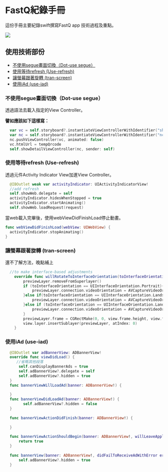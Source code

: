 # FastQ紀錄手冊
這份手冊主要紀錄swift撰寫FastQ app 技術過程及重點。

[![](https://cdn.rawgit.com/sindresorhus/awesome/d7305f38d29fed78fa85652e3a63e154dd8e8829/media/badge.svg)](https://github.com/sindresorhus/awesome)

## 使用技術部份
* [不使用segue畫面切換（Dot-use segue）](#dot-use-segue)
* [使用等待refresh (Use-refresh)](#use-refresh)
* [讓螢幕跟著旋轉 (tran-screen)](#tran-screen)
* [使用iAd (use-iad)](#use-iad)

### 不使用segue畫面切換（Dot-use segue）

透過語法去載入指定的View Controller。

**譬如應該如下這樣寫：**  
```swift
  var vc = self.storyboard?.instantiateViewControllerWithIdentifier("showWeb") as! showWebViewController
  var nc = self.storyboard?.instantiateViewControllerWithIdentifier("nc") as! UINavigationController
  nc.pushViewController(vc, animated: false)
  vc.htmlUrl = tempQrcode
  self.showDetailViewController(nc, sender: self)
```
### 使用等待refresh (Use-refresh)

透過元件Activity Indicator View加進View Controller。
```swift
  @IBOutlet weak var activityIndicator: UIActivityIndicatorView!
  //add refresh
  self.showWeb.delegate = self
  activityIndicator.hidesWhenStopped = true
  activityIndicator.startAnimating()
  self.showWeb.loadRequest(request)
```
當web載入完畢後，使用webViewDidFinishLoad停止動畫。
```swift
func webViewDidFinishLoad(webView: UIWebView) {
  activityIndicator.stopAnimating()
}
```

### 讓螢幕跟著旋轉 (tran-screen)

還不了解方法，晚點補上
```swift
  //to make interface-based adjustments
    override func willRotateToInterfaceOrientation(toInterfaceOrientation: UIInterfaceOrientation, duration: NSTimeInterval) {
        previewLayer.removeFromSuperlayer()
        if (toInterfaceOrientation == UIInterfaceOrientation.Portrait){
            previewLayer.connection.videoOrientation = AVCaptureVideoOrientation.Portrait
        }else if(toInterfaceOrientation == UIInterfaceOrientation.LandscapeLeft){
            previewLayer.connection.videoOrientation = AVCaptureVideoOrientation.LandscapeLeft
        }else if (toInterfaceOrientation == UIInterfaceOrientation.LandscapeRight){
            previewLayer.connection.videoOrientation = AVCaptureVideoOrientation.LandscapeRight
        }
        previewLayer.frame = CGRectMake(0, 0, view.frame.height, view.frame.width)
        view.layer.insertSublayer(previewLayer, atIndex: 0)
    }
```

### 使用iAd (use-iad)
```swift
  @IBOutlet var adBannerView: ADBannerView!
  override func viewDidLoad() {
     //省略其他段落   
      self.canDisplayBannerAds = true
      self.adBannerView?.delegate = self
      self.adBannerView?.hidden = true
  }
  func bannerViewWillLoadAd(banner: ADBannerView!) {
        
  }
  func bannerViewDidLoadAd(banner: ADBannerView!) {
        self.adBannerView?.hidden = false
  }
    
  func bannerViewActionDidFinish(banner: ADBannerView!) {
        
  }
    
  func bannerViewActionShouldBegin(banner: ADBannerView!, willLeaveApplication willLeave: Bool) -> Bool {
      return true
  }
    
  func bannerView(banner: ADBannerView!, didFailToReceiveAdWithError error: NSError!) {
      self.adBannerView?.hidden = true
  }
```



